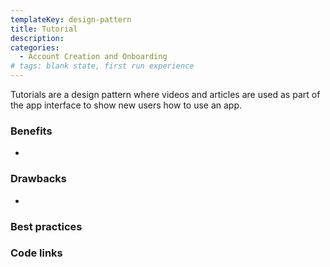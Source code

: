 ```yaml
---
templateKey: design-pattern
title: Tutorial
description:
categories:
  - Account Creation and Onboarding
# tags: blank state, first run experience
---
```


Tutorials are a design pattern where videos and articles are used as part of the app interface to show new users how to use an app. 

### Benefits

- 

### Drawbacks

- 

### Best practices


### Code links
